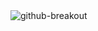 <picture>
  <source media="(prefers-color-scheme: dark)" srcset="breakout-dark.svg" />
  <source media="(prefers-color-scheme: light)" srcset="breakout.svg" />
  <img alt="github-breakout" src="breakout.svg" />
</picture>
